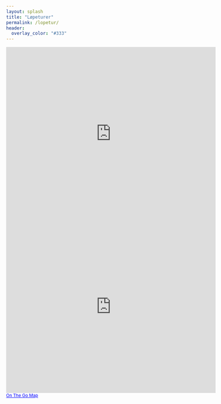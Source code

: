 ```yaml
---
layout: splash
title: "Løpeturer"
permalink: /lopetur/
header:
  overlay_color: "#333"
---
```

<!-- 425, 350 -->
<iframe width="570" height="470" frameborder="0" scrolling="no" marginheight="0" marginwidth="0" src="https://onthegomap.com/?m=r&amp;u=mi&amp;w%5B%5D=Routes+may+not+be+suitable+for+public+use.&amp;c%5B%5D=Route+data+%C2%A92020+On+The+Go+Map%2C+OpenStreetMap+Contributors&amp;d=1620&amp;f=611404be2f&amp;n=1&amp;dm=1&amp;context=embed&amp;r2=moafDwxup30H0V8Z7MtA6t34D4l12r32B0Pc3DAd61129c1b9a1l8Y1~72DGAi1GETAP8X34L2FEM2F2107252B219R7h10l18~2Ex64x14x14r12R6d1E~2Az1DFv3d4954BCx21V1V5b1C31P2TGt2Ob1MJA3G7e2X12127Y1r46N112222SY1w1a2_1k1Y1U4Gq2c5GKCAE3i1t1s1Z1c1p16F4C3BOp1KPQHK5W1B_13A0Y1w2i2a6_1W58IASY2y6EW1"></iframe>
<iframe width="570" height="470" frameborder="0" scrolling="no" marginheight="0" marginwidth="0" src="https://onthegomap.com/?m=r&amp;u=km&amp;w%5B%5D=Routes+may+not+be+suitable+for+public+use.&amp;c%5B%5D=Route+data+%C2%A92020+On+The+Go+Map%2C+OpenStreetMap+Contributors&amp;d=2603&amp;f=611404be2f&amp;n=1&amp;dm=1&amp;context=embed&amp;r2=u_efDmzwp3j1FVJf4x5Vh1FLHR59Pn1Hn13F1DHb31L1F4~2MfA0J2~15b40p28f3Mn3296FUd2W2f3_1p449APY1X3Ot1MRg1t1o1f1e22834M1a11M7k13IHa1HED0BHRn29j1Dj1Bb1Fb1HX1199R5b10X1393537375BBS9EVAVNRJb2h2X1b2P~1j1t4L~2AJ1b10D1R5H5B1z141Kj383191T9l2Lb57l1Vx60THr2Is20JEZ60b10T5n29Z23FPn2Pp177BBLDLBRFx1f1NDZ1NNJPLr1_1Jq15KDUEy1Ec124EUG6LMBE14Hq1BIDCN3H3T6f1050V2NE76Z19h1b1Z1b192p1EJ9p1c170l14p1i1b2Z1j10B7BD7Nf1l17PFVJNJTFh19BFf1Rh1Rx1BTh1Rh1THHTd1BFBF7H5Jh1x2HLPHZ1h2RZ157Rj1D0b1p1x1t2BJ"></iframe><br/><small><a href="https://onthegomap.com" style="color:#0000FF;text-align:left" target="_blank">On The Go Map</a></small>
